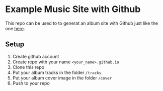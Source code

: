 # Example Music Site with Github

This repo can be used to to generat an album site with Github just like the one [here]("github.com/music-hubb/music-hubb.github.io.git").

## Setup 

1. Create github account
1. Create repo with your name `<your_name>.github.io`
1. Clone this repo
1. Put your album tracks in the folder `/tracks`
1. Put your album cover image in the folder `/cover`
1. Push to your repo
